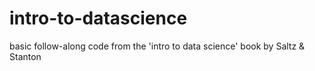 # intro-to-datascience

basic follow-along code from the 'intro to data science' book by Saltz & Stanton

